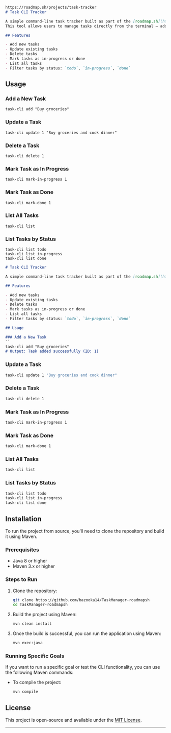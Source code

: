 ```markdown
https://roadmap.sh/projects/task-tracker
# Task CLI Tracker

A simple command-line task tracker built as part of the [roadmap.sh](https://roadmap.sh) project.
This tool allows users to manage tasks directly from the terminal — add, update, delete, mark progress, and list tasks by status.

## Features

- Add new tasks  
- Update existing tasks  
- Delete tasks  
- Mark tasks as in-progress or done  
- List all tasks  
- Filter tasks by status: `todo`, `in-progress`, `done`

```
## Usage

### Add a New Task
```
task-cli add "Buy groceries"
```

### Update a Task
```
task-cli update 1 "Buy groceries and cook dinner"
```

### Delete a Task
```
task-cli delete 1
```

### Mark Task as In Progress
```
task-cli mark-in-progress 1
```

### Mark Task as Done
```
task-cli mark-done 1
```

### List All Tasks
```
task-cli list
```

### List Tasks by Status
```
task-cli list todo
task-cli list in-progress
task-cli list done
```


```markdown
# Task CLI Tracker

A simple command-line task tracker built as part of the [roadmap.sh](https://roadmap.sh) project. This tool allows users to manage tasks directly from the terminal — add, update, delete, mark progress, and list tasks by status.

## Features

- Add new tasks  
- Update existing tasks  
- Delete tasks  
- Mark tasks as in-progress or done  
- List all tasks  
- Filter tasks by status: `todo`, `in-progress`, `done`

## Usage

### Add a New Task
``
task-cli add "Buy groceries"
# Output: Task added successfully (ID: 1)
```

### Update a Task
```bash
task-cli update 1 "Buy groceries and cook dinner"
```

### Delete a Task
```bash
task-cli delete 1
```

### Mark Task as In Progress
```bash
task-cli mark-in-progress 1
```

### Mark Task as Done
```bash
task-cli mark-done 1
```

### List All Tasks
```bash
task-cli list
```

### List Tasks by Status
```bash
task-cli list todo
task-cli list in-progress
task-cli list done
```

## Installation

To run the project from source, you'll need to clone the repository and build it using Maven.

### Prerequisites

- Java 8 or higher
- Maven 3.x or higher

### Steps to Run

1. Clone the repository:
   ```bash
   git clone https://github.com/bazooka14/TaskManager-roadmapsh
   cd TaskManager-roadmapsh
   ```

2. Build the project using Maven:
   ```bash
   mvn clean install
   ```

3. Once the build is successful, you can run the application using Maven:
   ```bash
   mvn exec:java
   ```

### Running Specific Goals

If you want to run a specific goal or test the CLI functionality, you can use the following Maven commands:

- To compile the project:
  ```bash
  mvn compile
  ```

## License

This project is open-source and available under the [MIT License](LICENSE).

---
